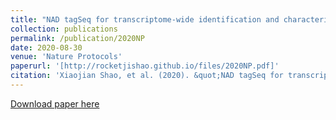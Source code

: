 ```yaml
---
title: "NAD tagSeq for transcriptome-wide identification and characterization of NAD+-capped RNAs"
collection: publications
permalink: /publication/2020NP
date: 2020-08-30
venue: 'Nature Protocols'
paperurl: '[http://rocketjishao.github.io/files/2020NP.pdf]'
citation: 'Xiaojian Shao, et al. (2020). &quot;NAD tagSeq for transcriptome-wide identification and characterization of NAD+-capped RNAs.&quot; <i>Nature Protocols</i>. 1(1).'
---
```


[Download paper here](http://rocketjishao.github.io/files/paper1.pdf)
